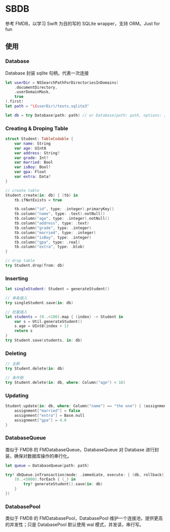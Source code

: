 # SBDB

参考 FMDB，以学习 Swift 为目的写的 SQLite wrapper，支持 ORM。Just for fun

## 使用

### Database

Database 封装 sqlite 句柄，代表一次连接

```swift
let userDir = NSSearchPathForDirectoriesInDomains(
    .documentDirectory,
    .userDomainMask,
    true
).first!
let path = "\(userDir)/tests.sqlite3"

let db = try Database(path: path) // or Database(path: path, options: [.readwrite, .create, .noMutex])
```

### Creating & Droping Table 

```swift
struct Student: TableCodable {
    var name: String
    var age: UInt8
    var address: String?
    var grade: Int?
    var married: Bool
    var isBoy: Bool?
    var gpa: Float
    var extra: Data?
}

// create table
Student.create(in: db) { (tb) in
    tb.ifNotExists = true

    tb.column("id", type: .integer).primaryKey()
    tb.column("name", type: .text).notNull()
    tb.column("age", type: .integer).notNull()
    tb.column("address", type: .text)
    tb.column("grade", type: .integer)
    tb.column("married", type: .integer)
    tb.column("isBoy", type: .integer)
    tb.column("gpa", type: .real)
    tb.column("extra", type: .blob)
}

// drop table
try Student.drop(from: db)
```

### Inserting

```swift
let singleStudent: Student = generateStudent()

// 单条插入
try singleStudent.save(in: db)

// 批量插入
let students = (0..<100).map { (index) -> Student in
    var s = Util.generateStudent()
    s.age = UInt8(index + 1)
    return s
}
try Student.save(students, in: db)
```

### Deleting

```swift
// 全删
try Student.delete(in: db)

// 条件删
try Student.delete(in: db, where: Column("age") < 18)
```

### Updating

```swift
Student.update(in: db, where: Column("name") == "the one") { (assignment) in
    assignment["married"] = false
    assignment["extra"] = Base.null
    assignment["gpa"] = 4.0
}
```

### DatabaseQueue

类似于 FMDB 的 FMDatabaseQueue，DatabaseQueue 对 Database 进行封装，确保对数据库操作的串行化。

```swift
let queue = DatabaseQueue(path: path)

try? dbQueue.inTransaction(mode: .immediate, execute: { (db, rollback) in
    (0..<5000).forEach { (_) in
        try? generateStudent().save(in: db)
    }
})
```

### DatabasePool

类似于 FMDB 的 FMDatabasePool，DatabasePool 维护一个连接池，提供更高的并发性；只是 DatabasePool 默认使用 wal 模式，并发读，串行写。